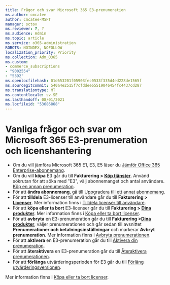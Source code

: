 ```yaml
---
title: Frågor och svar Microsoft 365 E3-prenumeration
ms.author: cmcatee
author: cmcatee-MSFT
manager: sctov
ms.reviewer: ?, ?
ms.audience: Admin
ms.topic: article
ms.service: o365-administration
ROBOTS: NOINDEX, NOFOLLOW
localization_priority: Priority
ms.collection: Adm_O365
ms.custom:
- commerce_subscriptions
- "9002554"
- "5392"
ms.openlocfilehash: 01d653201f05903fec0533f335d4ed228de1565f
ms.sourcegitcommit: 540a4e2515f7cfddee65519046454fc4437cd287
ms.translationtype: MT
ms.contentlocale: sv-SE
ms.lasthandoff: 08/01/2021
ms.locfileid: "53686868"
---
```

# <a name="microsoft-365-e3-subscription-and-license-management-faq"></a>Vanliga frågor och svar om Microsoft 365 E3-prenumeration och licenshantering

- Om du vill jämföra Microsoft 365 E1, E3, E5 läser du [Jämför Office 365 Enterprise-abonnemang](https://www.microsoft.com/microsoft-365/business/compare-more-office-365-for-business-plans).
- Om du vill **köpa** E3 går du till **Fakturering > [Köp tjänster](https://go.microsoft.com/fwlink/p/?linkid=868433)**. Använd sökrutan för att söka med "E3", välj abonnemanget och antal användare. [Köp en annan prenumeration](https://docs.microsoft.com/microsoft-365/commerce/try-or-buy-microsoft-365#buy-a-different-subscription).
- För att **ändra abonnemang**, gå till [Uppgradera till ett annat abonnemang](https://docs.microsoft.com/microsoft-365/commerce/subscriptions/upgrade-to-different-plan).
- För att **tilldela** E3-licenser till användare går du till **Fakturering > [Licenser](https://go.microsoft.com/fwlink/p/?linkid=842264)**. Mer information finns i [Tilldela licenser till användare](https://docs.microsoft.com/microsoft-365/admin/manage/assign-licenses-to-users).
- För att **köpa eller ta bort** E3-licenser går du till **Fakturering > [Dina produkter](https://go.microsoft.com/fwlink/p/?linkid=842054)**. Mer information finns i [Köpa eller ta bort licenser](https://docs.microsoft.com/microsoft-365/commerce/licenses/buy-licenses).
- För att **avbryta** en E3-prenumeration går du till **Fakturering >[Dina produkter](https://go.microsoft.com/fwlink/p/?linkid=842054)**, väljer prenumerationen och går sedan till avsnittet **Prenumerationer och betalningsinställningar** och markerar **Avbryt prenumeration**. Mer information finns i [Avbryta prenumerationen](https://docs.microsoft.com/microsoft-365/commerce/subscriptions/cancel-your-subscription).
- För att **aktivera** en E3-prenumeration går du till [Aktivera din prenumeration](https://docs.microsoft.com/alchemyinsights/activate-your-office-365-subscription).
- För att **återaktivera** en E3-prenumeration går du till [Återaktivera prenumerationen](https://docs.microsoft.com/alchemyinsights/reactivate-your-subscription).
- För att **förlänga** utvärderingsperioden för E3 går du till [Förläng utvärderingsversionen](https://docs.microsoft.com/microsoft-365/commerce/extend-your-trial).

Mer information finns i [Köpa eller ta bort licenser](https://docs.microsoft.com/microsoft-365/commerce/licenses/buy-licenses).